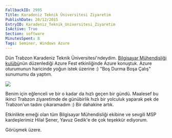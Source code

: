 ```yaml
---
FallbackID: 2995
Title: Karadeniz Teknik Üniversitesi Ziyaretim
PublishDate: 20/12/2015
EntryID: Karadeniz_Teknik_Universitesi_Ziyaretim
IsActive: True
Section: software
MinutesSpent: 8
Tags: Seminer, Windows Azure
---
```

Dün Trabzon Karadeniz Teknik Üniversitesi'ndeydim. [Bilgisayar Mühendisliği kulübü](https://twitter.com/ktu_cec)nün düzenlediği Azure Fest etkinliğinde Azure konuştuk. Azure oturumunun haricinde yoğun istek üzerine :) "Boş Durma Boşa Çalış" sunumumu da yaptım.  ![](http://blob.daron.yondem.com/assets/2995/trabzon.jpg)Benim için eğlenceli ve bir o kadar da hızlı geçen bir gündü. Maalesef bu ikinci Trabzon ziyaretimde de günübirlik hızlı bir yolculuk yaparak pek de Trabzon'un tadını çıkaramadım :) Bir dahakine artık.Etkinlikte emeği olan tüm Bilgisayar Mühendisliği ekibine ve sevgili MSP kardeşlerimiz Hilal Şener, Yavuz Gedik'e de çok teşekkür ediyorum. Görüşmek üzere.

